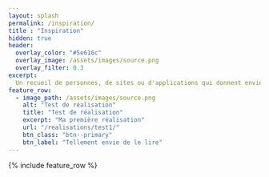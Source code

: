 ```yaml
---
layout: splash
permalink: /inspiration/
title : "Inspiration"   
hidden: true
header:
  overlay_color: "#5e616c"
  overlay_image: /assets/images/source.png
  overlay_filter: 0.3
excerpt:
  Un recueil de personnes, de sites ou d'applications qui donnent envie de visualiser des données
feature_row:
  - image_path: /assets/images/source.png
    alt: "Test de réalisation"
    title: "Test de réalisation"
    excerpt: "Ma première réalisation"
    url: "/realisations/test1/"
    btn_class: "btn--primary"
    btn_label: "Tellement envie de le lire"
---
```


{% include feature_row %}
